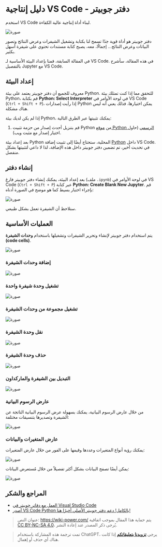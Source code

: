 # دليل إنتاجية VS Code - دفتر جوبيتر

استخدم VS Code لبناء أداة إنتاجية عالية الكفاءة.

![صورة](https://media.wiki-power.com/img/20200323155728.png)

دفتر جوبيتر هو أداة قوية جدًا تسمح لنا بكتابة وتشغيل الشيفرات وعرض النتائج وتصور البيانات وعرض النتائج... إجمالًا، معه، يصبح كتابة مستندات تحتوي على شيفرة أسهل بكثير.

في المقالة السابقة، قمنا بإعداد البيئة الأساسية لـ VS Code. في هذه المقالة، سأشرح بالتفصيل Jupyter مع VS Code.

## إعداد البيئة

معروف للجميع أن دفتر جوبيتر يعتمد على بيئة Python.
للتحقق مما إذا كنت تمتلك بيئة Python، قم بكتابة **Python: Select Interpreter** في لوحة الأوامر في VS Code (`Ctrl + Shift + P`)، إذا رأيت إصدارات Python يمكن اختيارها، فذلك يعني أنه ليس هناك مشكلة.

إذا لم يكن لديك بيئة Python، يمكنك تثبيتها عبر الطرق التالية:

1. قم بتنزيل أحدث إصدار من حزمة تثبيت Python من [موقع Python الرسمي](https://www.python.org/) (حاول اختيار إصدار مع مثبت ويب).

بعد إعداد بيئة Python المحلية، ستحتاج أيضًا إلى تثبيت إضافة [Python](https://marketplace.visualstudio.com/items?itemName=ms-python.python) داخل VS Code. في تحديث أخير، تم تضمين دفتر جوبيتر داخل هذه الإضافة، لذا لا داعي لتثبيتها بشكل منفصل.

## إنشاء دفتر

بعد إعداد البيئة، يمكنك إنشاء دفتر جوبيتر فارغ (ملف `.ipynb`) في لوحة الأوامر في VS Code (`Ctrl + Shift + P`) عبر كتابة **Python: Create Blank New Jupyter**. قم بإجراء اختبار بسيط كما هو موضح في الصورة أدناه:

![صورة](https://media.wiki-power.com/img/20200323153020.png)

ستلاحظ أن الشيفرة تعمل بشكل طبيعي.

## العمليات الأساسية

يتم استخدام دفتر جوبيتر لإنشاء وتحرير الشيفرات وتشغيلها باستخدام **وحدات الشيفرة (code cells)**.

![صورة](https://media.wiki-power.com/img/20200323153717.png)

### إضافة وحدات الشيفرة

![صورة](https://media.wiki-power.com/img/20200323153850.png)

### تشغيل وحدة شيفرة واحدة

![صورة](https://media.wiki-power.com/img/20200323153939.png)

### تشغيل مجموعة من وحدات الشيفرة

![صورة](https://media.wiki-power.com/img/20200323154005.png)

### نقل وحدة الشيفرة

![صورة](https://media.wiki-power.com/img/20200323154059.png)

### حذف وحدة الشيفرة

![صورة](https://media.wiki-power.com/img/20200323154148.png)

### التبديل بين الشيفرة والماركداون

![صورة](https://media.wiki-power.com/img/20200323154242.png)

### عارض الرسوم البيانية

من خلال عارض الرسوم البيانية، يمكنك بسهولة عرض الرسوم البيانية الناتجة عن الشيفرة وتصديرها بتنسيقات مختلفة:

![صورة](https://media.wiki-power.com/img/20200323154555.png)

### عارض المتغيرات والبيانات

يمكنك رؤية أنواع المتغيرات وعددها وقيمها على الفور من خلال عارض المتغيرات:

![صورة](https://media.wiki-power.com/img/20200323154758.png)

يمكن أيضًا تصفح البيانات بشكل أكثر تفصيلاً من خلال مُستعرض البيانات:

![صورة](https://media.wiki-power.com/img/20200323154832.png)

## المراجع والشكر

- [العمل مع دفاتر جوبيتر في Visual Studio Code](https://code.visualstudio.com/docs/python/jupyter-support)
- [أصدر VS Code Python بالكامل! دعم دفتر جوبيتر الأصلي أخيرًا هنا!](https://zhuanlan.zhihu.com/p/85445777)

> عنوان النص: <https://wiki-power.com/>
> يتم حماية هذا المقال بموجب اتفاقية [CC BY-NC-SA 4.0](https://creativecommons.org/licenses/by/4.0/deed.zh)، يُرجى ذكر المصدر عند إعادة النشر.

> تمت ترجمة هذه المشاركة باستخدام ChatGPT، يرجى [**تزويدنا بتعليقاتكم**](https://github.com/linyuxuanlin/Wiki_MkDocs/issues/new) إذا كانت هناك أي حذف أو إهمال.
